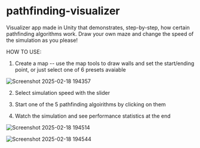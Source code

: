 # pathfinding-visualizer
Visualizer app made in Unity that demonstrates, step-by-step, how certain pathfinding algorithms work. Draw your own maze and change the speed of the simulation as you please!

HOW TO USE:

1. Create a map -- use the map tools to draw walls and set the start/ending point, or just select one of 6 presets avaiable

![Screenshot 2025-02-18 194357](https://github.com/user-attachments/assets/f59bc54f-916a-429a-92cd-f8a6a66a7266)

2. Select simulation speed with the slider

3. Start one of the 5 pathfinding algoirithms by clicking on them

4. Watch the simulation and see performance statistics at the end

![Screenshot 2025-02-18 194514](https://github.com/user-attachments/assets/aa48e913-b7cb-4c2b-bf52-667b89599778)

![Screenshot 2025-02-18 194544](https://github.com/user-attachments/assets/63441e20-097d-466e-88cf-fb142944f4b9)
